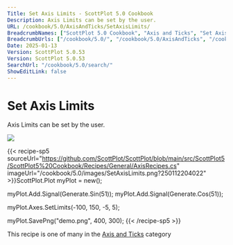 ```yaml
---
Title: Set Axis Limits - ScottPlot 5.0 Cookbook
Description: Axis Limits can be set by the user.
URL: /cookbook/5.0/AxisAndTicks/SetAxisLimits/
BreadcrumbNames: ["ScottPlot 5.0 Cookbook", "Axis and Ticks", "Set Axis Limits"]
BreadcrumbUrls: ["/cookbook/5.0/", "/cookbook/5.0/AxisAndTicks", "/cookbook/5.0/AxisAndTicks/SetAxisLimits"]
Date: 2025-01-13
Version: ScottPlot 5.0.53
Version: ScottPlot 5.0.53
SearchUrl: "/cookbook/5.0/search/"
ShowEditLink: false
---
```



<div class='d-flex align-items-center mt-5'>
<h1 class='me-2 text-dark my-0 border-0'>Set Axis Limits</h1>
</div>

Axis Limits can be set by the user.

[![](/cookbook/5.0/images/SetAxisLimits.png?250112204022)](/cookbook/5.0/images/SetAxisLimits.png?250112204022)

{{< recipe-sp5 sourceUrl="https://github.com/ScottPlot/ScottPlot/blob/main/src/ScottPlot5/ScottPlot5%20Cookbook/Recipes/General/AxisRecipes.cs" imageUrl="/cookbook/5.0/images/SetAxisLimits.png?250112204022" >}}ScottPlot.Plot myPlot = new();

myPlot.Add.Signal(Generate.Sin(51));
myPlot.Add.Signal(Generate.Cos(51));

myPlot.Axes.SetLimits(-100, 150, -5, 5);

myPlot.SavePng("demo.png", 400, 300);
{{< /recipe-sp5 >}}

<div class='my-5 text-center'>This recipe is one of many in the <a href='/cookbook/5.0/AxisAndTicks'>Axis and Ticks</a> category</div>


